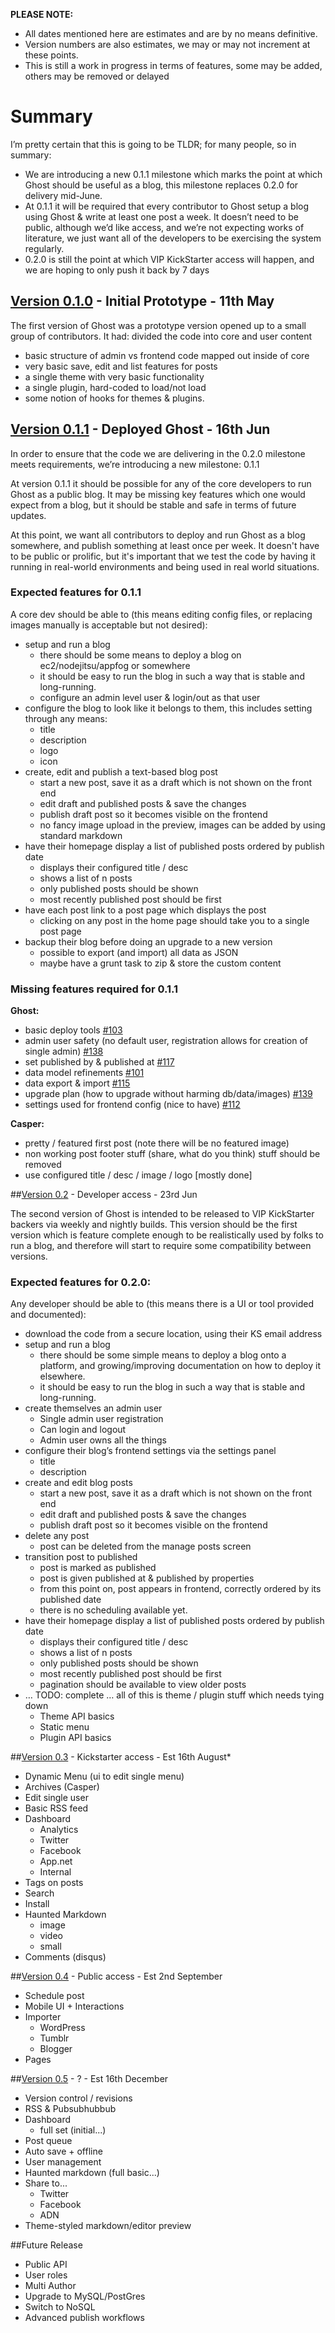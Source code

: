 **PLEASE NOTE:** 
* All dates mentioned here are estimates and are by no means definitive. 
* Version numbers are also estimates, we may or may not increment at these points.
* This is still a work in progress in terms of features, some may be added, others may be removed or delayed

# Summary
I’m pretty certain that this is going to be TLDR; for many people, so in summary:
* We are introducing a new 0.1.1 milestone which marks the point at which Ghost should be useful as a blog, this milestone replaces 0.2.0 for delivery mid-June.
* At 0.1.1 it will be required that every contributor to Ghost setup a blog using Ghost & write at least one post a week. It doesn’t need to be public, although we’d like access, and we’re not expecting works of literature, we just want all of the developers to be exercising the system regularly.
* 0.2.0 is still the point at which VIP KickStarter access will happen, and we are hoping to only push it back by 7 days

## [Version 0.1.0](https://github.com/TryGhost/Ghost/commit/17d421bfcc9a766ff1f09ca69677d7a6a978e885) - Initial Prototype - 11th May

The first version of Ghost was a prototype version opened up to a small group of contributors. It had:
divided the code into core and user content
* basic structure of admin vs frontend code mapped out inside of core
* very basic save, edit and list features for posts
* a single theme with very basic functionality
* a single plugin, hard-coded to load/not load
* some notion of hooks for themes & plugins. 

## [Version 0.1.1](https://github.com/TryGhost/Ghost/issues?milestone=5&state=open) - Deployed Ghost - 16th Jun

In order to ensure that the code we are delivering in the 0.2.0 milestone meets requirements, we’re introducing a new milestone: 0.1.1

At version 0.1.1 it should be possible for any of the core developers to run Ghost as a public blog. It may be missing key features which one would expect from a blog, but it should be stable and safe in terms of future updates.

At this point, we want all contributors to deploy and run Ghost as a blog somewhere, and publish something at least once per week. It doesn't have to be public or prolific, but it's important that we test the code by having it running in real-world environments and being used in real world situations.

### Expected features for 0.1.1
A core dev should be able to (this means editing config files, or replacing images manually is acceptable but not desired):
* setup and run a blog
  * there should be some means to deploy a blog on ec2/nodejitsu/appfog or somewhere 
  * it should be easy to run the blog in such a way that is stable and long-running.
  * configure an admin level user & login/out as that user
* configure the blog to look like it belongs to them, this includes setting through any means:
  * title
  * description
  * logo
  * icon
* create, edit and publish a text-based blog post
  * start a new post, save it as a draft which is not shown on the front end
  * edit draft and published posts & save the changes
  * publish draft post so it becomes visible on the frontend
  * no fancy image upload in the preview, images can be added by using standard markdown
* have their homepage display a list of published posts ordered by publish date
  * displays their configured title / desc 
  * shows a list of n posts
  * only published posts should be shown
  * most recently published post should be first
* have each post link to a post page which displays the post
  * clicking on any post in the home page should take you to a single post page
* backup their blog before doing an upgrade to a new version
  * possible to export (and import) all data as JSON
  * maybe have a grunt task to zip & store the custom content

### Missing features required for 0.1.1
**Ghost:**
* basic deploy tools [#103](https://github.com/TryGhost/Ghost/issues/103)
* admin user safety (no default user, registration allows for creation of single admin) [#138](https://github.com/TryGhost/Ghost/issues/138)
* set published by & published at [#117](https://github.com/TryGhost/Ghost/issues/117)
* data model refinements [#101](https://github.com/TryGhost/Ghost/issues/101)
* data export & import [#115](https://github.com/TryGhost/Ghost/issues/115)
* upgrade plan (how to upgrade without harming db/data/images) [#139](https://github.com/TryGhost/Ghost/issues/139)
* settings used for frontend config (nice to have) [#112](https://github.com/TryGhost/Ghost/issues/112)

**Casper:**
* pretty / featured first post (note there will be no featured image)
* non working post footer stuff (share, what do you think) stuff should be removed
* use configured title / desc / image / logo [mostly done]



##[Version 0.2](https://github.com/TryGhost/Ghost/issues?milestone=1&state=open) - Developer access - 23rd Jun

The second version of Ghost is intended to be released to VIP KickStarter backers via weekly and nightly builds. This version should be the first version which is feature complete enough to be realistically used by folks to run a blog, and therefore will start to require some compatibility between versions. 

### Expected features for 0.2.0:
Any developer should be able to (this means there is a UI or tool provided and documented): 
* download the code from a secure location, using their KS email address
* setup and run a blog
  * there should be some simple means to deploy a blog onto a platform, and growing/improving documentation on how to deploy it elsewhere.
  * it should be easy to run the blog in such a way that is stable and long-running.
* create themselves an admin user
  * Single admin user registration
  * Can login and logout
  * Admin user owns all the things
* configure their blog’s frontend settings via the settings panel
  * title
  * description
* create and edit blog posts
  * start a new post, save it as a draft which is not shown on the front end
  * edit draft and published posts & save the changes
  * publish draft post so it becomes visible on the frontend
* delete any post
  * post can be deleted from the manage posts screen
* transition post to published
  * post is marked as published
  * post is given published at & published by properties
  * from this point on, post appears in frontend, correctly ordered by its published date
  * there is no scheduling available yet.
* have their homepage display a list of published posts ordered by publish date
  * displays their configured title / desc
  * shows a list of n posts
  * only published posts should be shown
  * most recently published post should be first
  * pagination should be available to view older posts
* … TODO: complete … all of this is theme / plugin stuff which needs tying down
  * Theme API basics
  * Static menu 
  * Plugin API basics


##[Version 0.3](https://github.com/TryGhost/Ghost/issues?milestone=2&state=open) - Kickstarter access - Est 16th August* 

* Dynamic Menu (ui to edit single menu)
* Archives (Casper)
* Edit single user
* Basic RSS feed
* Dashboard
  * Analytics
  * Twitter
  * Facebook
  * App.net
  * Internal
* Tags on posts
* Search
* Install
* Haunted Markdown
  * image
  * video
  * small
* Comments (disqus)

##[Version 0.4](https://github.com/TryGhost/Ghost/issues?milestone=3&state=open) - Public access - Est 2nd September
* Schedule post
* Mobile UI + Interactions
* Importer
  * WordPress
  * Tumblr
  * Blogger
* Pages


##[Version 0.5](https://github.com/TryGhost/Ghost/issues?milestone=4&state=open) - ? - Est 16th December
* Version control / revisions
* RSS & Pubsubhubbub
* Dashboard
  * full set (initial...)
* Post queue
* Auto save + offline
* User management
* Haunted markdown (full basic...)
* Share to... 
  * Twitter
  * Facebook
  * ADN
* Theme-styled markdown/editor preview

##Future Release
* Public API
* User roles
* Multi Author
* Upgrade to MySQL/PostGres
* Switch to NoSQL
* Advanced publish workflows